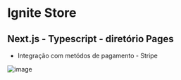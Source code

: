 # Ignite Store
## Next.js - Typescript - diretório Pages

- Integração com metódos de pagamento - Stripe


![image](https://github.com/CarlosSousa2001/igniteshop/assets/97534614/73d7b294-40ee-4081-8fa6-cf7afa98fc43)

